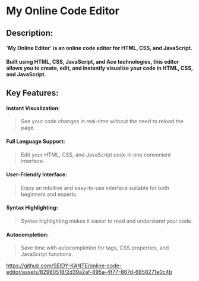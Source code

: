 # My Online Code Editor

## Description:

 ####  'My Online Editor' is an online code editor for HTML, CSS, and JavaScript. 
 #### Built using HTML, CSS, JavaScript, and Ace technologies, this editor allows you to create, edit, and instantly visualize your code in HTML, CSS, and JavaScript.

## Key Features:

#### Instant Visualization: 
> See your code changes in real-time without the need to reload the page.
#### Full Language Support: 
> Edit your HTML, CSS, and JavaScript code in one convenient interface.
#### User-Friendly Interface: 
> Enjoy an intuitive and easy-to-use interface suitable for both beginners and experts.
#### Syntax Highlighting: 
> Syntax highlighting makes it easier to read and understand your code.
#### Autocompletion: 
> Save time with autocompletion for tags, CSS properties, and JavaScript functions.



https://github.com/SEIDY-KANTE/online-code-editor/assets/82980518/2d39a2af-895a-4f77-867d-6858271e0c4b

